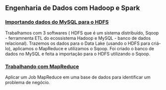 ## Engenharia de Dados com Hadoop e Spark

### [Importando dados do MySQL para o HDFS](https://github.com/vpaula07/engenharia_de_dados/tree/main/sqoop)
Trabalhamos com 3 softwares ( HDFS que é um sistema distribuído, Sqoop - ferramnenta ETL do ecossistema Hadoop e MySQL - banco de dados relacional). Trazemos os dados para o Data Lake (usando o HDFS para criá-lo), aplicamos o MapReduce e utilizamos o Sqoop. Foi criado o banco de dados no MySQL e feita a importação para o HDFS utilizando o Sqoop.

### [Trabalhando com MapReduce](https://github.com/vpaula07/engenharia_de_dados/tree/main/mapreduce)
Aplicar um Job MapReduce em uma base de dados para identificar um problema de negócio.
